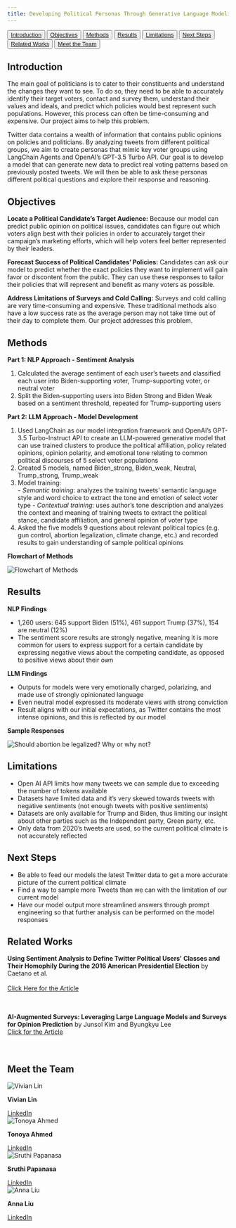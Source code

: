 ```yaml
---
title: Developing Political Personas Through Generative Language Modeling
---
```


<link rel="stylesheet" type="text/css" href="style.css">

<button><a href="#Introduction">Introduction</a></button>
<button><a href="#Objectives">Objectives</a></button>
<button><a href="#Methods">Methods</a></button>
<button><a href="#Results">Results</a></button>
<button><a href="#Limitations">Limitations</a></button>
<button><a href="#Next">Next Steps</a></button>
<button><a href="#RelatedW">Related Works</a></button>
<button><a href="#Meet">Meet the Team</a></button>


## Introduction
<p id="Introduction">
  <span class="new-line">The main goal of politicians is to cater to their constituents and understand the changes they want to see. To do so, they need to be able to accurately identify their target voters, contact and survey them, understand their values and ideals, and predict which policies would best represent such populations. However, this process can often be time-consuming and expensive. Our project aims to help this problem. </span>
  
  <span style="margin-top: 20px;" class="new-line">Twitter data contains a wealth of information that contains public opinions on policies and politicians. By analyzing tweets from different political groups, we aim to create personas that mimic key voter groups using LangChain Agents and OpenAI’s GPT-3.5 Turbo API. Our goal is to develop a model that can generate new data to predict real voting patterns based on previously posted tweets. We will then be able to ask these personas different political questions and explore their response and reasoning. </span>
</p>

## Objectives
<p id="Objectives">
  <span class="new-line"><strong>Locate a Political Candidate’s Target Audience:</strong>
  Because our model can predict public opinion on political issues, candidates can figure out which voters align best with their policies in order to accurately target their campaign’s marketing efforts, which will help voters feel better represented by their leaders.</span>
    
  <span style="margin-top: 20px;" class="new-line"><strong>Forecast Success of Political Candidates’ Policies:</strong>
  Candidates can ask our model to predict whether the exact policies they want to implement will gain favor or discontent from the public. They can use these responses to tailor their policies that will represent and benefit as many voters as possible.</span>


  <span style="margin-top: 20px;" class="new-line"><strong>Address Limitations of Surveys and Cold Calling:</strong>
  Surveys and cold calling are very time-consuming and expensive. These traditional methods also have a low success rate as the average person may not take time out of their day to complete them. Our project addresses this problem.</span>

</p>

## Methods
<p id="Methods">
  <span class="new-line"><strong>Part 1: NLP Approach - Sentiment Analysis</strong></span>
  <ol>
    <li>Calculated the average sentiment of each user’s tweets and classified each user into Biden-supporting voter, Trump-supporting voter, or neutral voter</li>
    <li>Split the Biden-supporting users into Biden Strong and Biden Weak based on a sentiment threshold, repeated for Trump-supporting users</li>
  </ol>

  <span style="margin-top: 20px;" class="new-line"><strong>Part 2: LLM Approach - Model Development</strong></span>
  <ol>
    <li>Used LangChain as our model integration framework and OpenAI’s GPT-3.5 Turbo-Instruct API to create an LLM-powered generative model that can use trained clusters to produce the political affiliation, policy related opinions, opinion polarity, and emotional tone relating to common political discourses of 5 select voter populations</li>
    <li>Created 5 models, named Biden_strong, Biden_weak, Neutral, Trump_strong, Trump_weak</li>
    <li>Model training:
      <div>
          <span class="new-line"> - <em>Semantic training</em>: analyzes the training tweets’ semantic language style and word choice to extract the tone and emotion of select voter type </span>
          <span class="new-line"> - <em>Contextual training</em>: uses author’s tone description and analyzes the context and meaning of training tweets to extract the political stance, candidate affiliation, and general opinion of voter type </span>
      </div>
    </li>
    <li>Asked the five models 9 questions about relevant political topics (e.g. gun control, abortion legalization, climate change, etc.) and recorded results to gain understanding of sample political opinions</li>
  </ol>

  <div>
    <p><strong>Flowchart of Methods</strong></p>
    <img src="flowchart.png" alt="Flowchart of Methods">
  </div>
</p>

## Results
<p id="Results">
  <span class="new-line"><strong>NLP Findings</strong></span>
  <ul>
    <li>1,260 users: 645 support Biden (51%), 461 support Trump (37%), 154 are neutral (12%)</li>
    <li>The sentiment score results are strongly negative, meaning it is more common for users to express support for a certain candidate by expressing negative views about the competing candidate, as opposed to positive views about their own</li>
  </ul>

  <span class="new-line"><strong>LLM Findings</strong></span>
    <ul>
      <li>Outputs for models were very emotionally charged, polarizing, and made use of strongly opinionated language</li>
      <li>Even neutral model expressed its moderate views with strong conviction</li>
      <li>Result aligns with our initial expectations, as Twitter contains the most intense opinions, and this is reflected by our model</li>
    </ul>
</p>

<div>
    <p><strong>Sample Responses</strong></p>
    <img src="abortion.png" alt="Should abortion be legalized? Why or why not?">
</div>

## Limitations
<p id="Limitations">
  <ul>
    <li>Open AI API limits how many tweets we can sample due to exceeding the number of tokens available</li>
    <li>Datasets have limited data and it’s very skewed towards tweets with negative sentiments (not enough tweets with positive sentiments)</li>
    <li>Datasets are only available for Trump and Biden, thus limiting our insight about other parties such as the Independent party, Green party, etc.</li>
    <li>Only data from 2020’s tweets are used, so the current political climate is not accurately reflected</li>
  </ul>
</p>

## Next Steps
<p id="Next"> 
  <ul>
    <li>Be able to feed our models the latest Twitter data to get a more accurate picture of the current political climate</li>
    <li>Find a way to sample more Tweets than we can with the limitation of our current model</li>
    <li>Have our model output more streamlined answers through prompt engineering so that further analysis can be performed on the model responses</li>
  </ul>
</p>

## Related Works
<p id="RelatedW">
 <strong>Using Sentiment Analysis to Define Twitter Political Users' Classes and Their Homophily During the 2016 American Presidential Election</strong> by Caetano et al.
  <br>
  <br>
  <a href="https://jisajournal.springeropen.com/articles/10.1186/s13174-018-0089-0#Sec3" class="button custom-button" target="_blank">Click Here for the Article</a>
  <br>
  <br>
  <br>

  <span class="new-line"><strong>AI-Augmented Surveys: Leveraging Large Language Models and Surveys for Opinion Prediction</strong> by Junsol Kim and Byungkyu Lee </span>
  <br>
    <a href="https://arxiv.org/abs/2305.09620" class="button custom-button" target="_blank">Click for the Article</a> 
    <br>
    <br>
    <br>
</p>

## Meet the Team
<p id="Meet">
  <div class="gallery">
    <div>
        <img src="vivian.jpg" alt="Vivian Lin">
        <p><strong>Vivian Lin</strong></p>
        <a href="https://www.linkedin.com/in/vivian-esther-lin/" class="button custom-button" target="_blank">LinkedIn</a>
    </div>
    <div>
        <img src="sruthip.png" alt="Tonoya Ahmed">
        <p><strong>Tonoya Ahmed</strong></p>
        <a href="https://www.linkedin.com/in/tonoya-ahmed-534820188/" class="button custom-button" target="_blank">LinkedIn</a>
    </div> 
    <div>
        <img src="sruthip.png" alt="Sruthi Papanasa">
        <p><strong>Sruthi Papanasa</strong></p>
        <a href="https://www.linkedin.com/in/sruthi-papanasa/" class="button custom-button" target="_blank">LinkedIn</a>
    </div>
   <div>
        <img src="anna.png" alt="Anna Liu">
        <p><strong>Anna Liu</strong></p>
        <a href="https://www.linkedin.com/in/annaliu2/" class="button custom-button" target="_blank">LinkedIn</a>
    </div> 
  </div>
</p>
